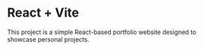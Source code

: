 # React + Vite
This project is a simple React-based portfolio website designed to showcase personal projects.
